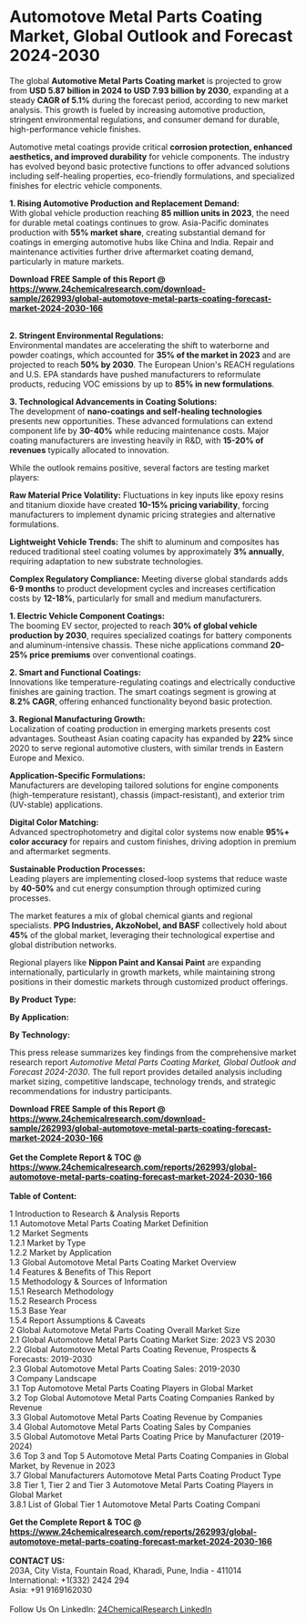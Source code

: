 <h1>Automotove Metal Parts Coating Market, Global Outlook and Forecast 2024-2030</h1><p>The global <strong>Automotive Metal Parts Coating market</strong> is projected to grow from <strong>USD 5.87 billion in 2024 to USD 7.93 billion by 2030</strong>, expanding at a steady <strong>CAGR of 5.1%</strong> during the forecast period, according to new market analysis. This growth is fueled by increasing automotive production, stringent environmental regulations, and consumer demand for durable, high-performance vehicle finishes.</p><p>Automotive metal coatings provide critical <strong>corrosion protection, enhanced aesthetics, and improved durability</strong> for vehicle components. The industry has evolved beyond basic protective functions to offer advanced solutions including self-healing properties, eco-friendly formulations, and specialized finishes for electric vehicle components.</p><p><strong>1. Rising Automotive Production and Replacement Demand:</strong><br>
With global vehicle production reaching <strong>85 million units in 2023</strong>, the need for durable metal coatings continues to grow. Asia-Pacific dominates production with <strong>55% market share</strong>, creating substantial demand for coatings in emerging automotive hubs like China and India. Repair and maintenance activities further drive aftermarket coating demand, particularly in mature markets.</p><div><b>Download FREE Sample of this Report @ 
            <a href="https://www.24chemicalresearch.com/download-sample/262993/global-automotove-metal-parts-coating-forecast-market-2024-2030-166">
            https://www.24chemicalresearch.com/download-sample/262993/global-automotove-metal-parts-coating-forecast-market-2024-2030-166</a></b></div><br><p><strong>2. Stringent Environmental Regulations:</strong><br>
Environmental mandates are accelerating the shift to waterborne and powder coatings, which accounted for <strong>35% of the market in 2023</strong> and are projected to reach <strong>50% by 2030</strong>. The European Union's REACH regulations and U.S. EPA standards have pushed manufacturers to reformulate products, reducing VOC emissions by up to <strong>85% in new formulations</strong>.</p><p><strong>3. Technological Advancements in Coating Solutions:</strong><br>
The development of <strong>nano-coatings and self-healing technologies</strong> presents new opportunities. These advanced formulations can extend component life by <strong>30-40%</strong> while reducing maintenance costs. Major coating manufacturers are investing heavily in R&amp;D, with <strong>15-20% of revenues</strong> typically allocated to innovation.</p><p>While the outlook remains positive, several factors are testing market players:</p><p><strong>Raw Material Price Volatility:</strong> Fluctuations in key inputs like epoxy resins and titanium dioxide have created <strong>10-15% pricing variability</strong>, forcing manufacturers to implement dynamic pricing strategies and alternative formulations.</p><p><strong>Lightweight Vehicle Trends:</strong> The shift to aluminum and composites has reduced traditional steel coating volumes by approximately <strong>3% annually</strong>, requiring adaptation to new substrate technologies.</p><p><strong>Complex Regulatory Compliance:</strong> Meeting diverse global standards adds <strong>6-9 months</strong> to product development cycles and increases certification costs by <strong>12-18%</strong>, particularly for small and medium manufacturers.</p><p><strong>1. Electric Vehicle Component Coatings:</strong><br>
The booming EV sector, projected to reach <strong>30% of global vehicle production by 2030</strong>, requires specialized coatings for battery components and aluminum-intensive chassis. These niche applications command <strong>20-25% price premiums</strong> over conventional coatings.</p><p><strong>2. Smart and Functional Coatings:</strong><br>
Innovations like temperature-regulating coatings and electrically conductive finishes are gaining traction. The smart coatings segment is growing at <strong>8.2% CAGR</strong>, offering enhanced functionality beyond basic protection.</p><p><strong>3. Regional Manufacturing Growth:</strong><br>
Localization of coating production in emerging markets presents cost advantages. Southeast Asian coating capacity has expanded by <strong>22%</strong> since 2020 to serve regional automotive clusters, with similar trends in Eastern Europe and Mexico.</p><p><strong>Application-Specific Formulations:</strong><br>
    Manufacturers are developing tailored solutions for engine components (high-temperature resistant), chassis (impact-resistant), and exterior trim (UV-stable) applications.</p><p><strong>Digital Color Matching:</strong><br>
    Advanced spectrophotometry and digital color systems now enable <strong>95%+ color accuracy</strong> for repairs and custom finishes, driving adoption in premium and aftermarket segments.</p><p><strong>Sustainable Production Processes:</strong><br>
    Leading players are implementing closed-loop systems that reduce waste by <strong>40-50%</strong> and cut energy consumption through optimized curing processes.</p><p>The market features a mix of global chemical giants and regional specialists. <strong>PPG Industries, AkzoNobel, and BASF</strong> collectively hold about <strong>45%</strong> of the global market, leveraging their technological expertise and global distribution networks.</p><p>Regional players like <strong>Nippon Paint and Kansai Paint</strong> are expanding internationally, particularly in growth markets, while maintaining strong positions in their domestic markets through customized product offerings.</p><p><strong>By Product Type:</strong></p><p><strong>By Application:</strong></p><p><strong>By Technology:</strong></p><p>This press release summarizes key findings from the comprehensive market research report <em>Automotive Metal Parts Coating Market, Global Outlook and Forecast 2024-2030</em>. The full report provides detailed analysis including market sizing, competitive landscape, technology trends, and strategic recommendations for industry participants.</p><div><b>Download FREE Sample of this Report @ 
            <a href="https://www.24chemicalresearch.com/download-sample/262993/global-automotove-metal-parts-coating-forecast-market-2024-2030-166">
            https://www.24chemicalresearch.com/download-sample/262993/global-automotove-metal-parts-coating-forecast-market-2024-2030-166</a></b></div><br><div><b>Get the Complete Report & TOC @ 
            <a href="https://www.24chemicalresearch.com/reports/262993/global-automotove-metal-parts-coating-forecast-market-2024-2030-166">
            https://www.24chemicalresearch.com/reports/262993/global-automotove-metal-parts-coating-forecast-market-2024-2030-166</a></b></div><br>
            <b>Table of Content:</b><p>1 Introduction to Research & Analysis Reports<br />
    1.1 Automotove Metal Parts Coating Market Definition<br />
    1.2 Market Segments<br />
        1.2.1 Market by Type<br />
        1.2.2 Market by Application<br />
    1.3 Global Automotove Metal Parts Coating Market Overview<br />
    1.4 Features & Benefits of This Report<br />
    1.5 Methodology & Sources of Information<br />
        1.5.1 Research Methodology<br />
        1.5.2 Research Process<br />
        1.5.3 Base Year<br />
        1.5.4 Report Assumptions & Caveats<br />
2 Global Automotove Metal Parts Coating Overall Market Size<br />
    2.1 Global Automotove Metal Parts Coating Market Size: 2023 VS 2030<br />
    2.2 Global Automotove Metal Parts Coating Revenue, Prospects & Forecasts: 2019-2030<br />
    2.3 Global Automotove Metal Parts Coating Sales: 2019-2030<br />
3 Company Landscape<br />
    3.1 Top Automotove Metal Parts Coating Players in Global Market<br />
    3.2 Top Global Automotove Metal Parts Coating Companies Ranked by Revenue<br />
    3.3 Global Automotove Metal Parts Coating Revenue by Companies<br />
    3.4 Global Automotove Metal Parts Coating Sales by Companies<br />
    3.5 Global Automotove Metal Parts Coating Price by Manufacturer (2019-2024)<br />
    3.6 Top 3 and Top 5 Automotove Metal Parts Coating Companies in Global Market, by Revenue in 2023<br />
    3.7 Global Manufacturers Automotove Metal Parts Coating Product Type<br />
    3.8 Tier 1, Tier 2 and Tier 3 Automotove Metal Parts Coating Players in Global Market<br />
        3.8.1 List of Global Tier 1 Automotove Metal Parts Coating Compani</p><div><b>Get the Complete Report & TOC @ 
            <a href="https://www.24chemicalresearch.com/reports/262993/global-automotove-metal-parts-coating-forecast-market-2024-2030-166">
            https://www.24chemicalresearch.com/reports/262993/global-automotove-metal-parts-coating-forecast-market-2024-2030-166</a></b></div><br><b>CONTACT US:</b><br>
            203A, City Vista, Fountain Road, Kharadi, Pune, India - 411014<br>
            International: +1(332) 2424 294<br>
            Asia: +91 9169162030 <br><br>
            Follow Us On LinkedIn: <a href="https://www.linkedin.com/company/24chemicalresearch/">24ChemicalResearch LinkedIn</a>